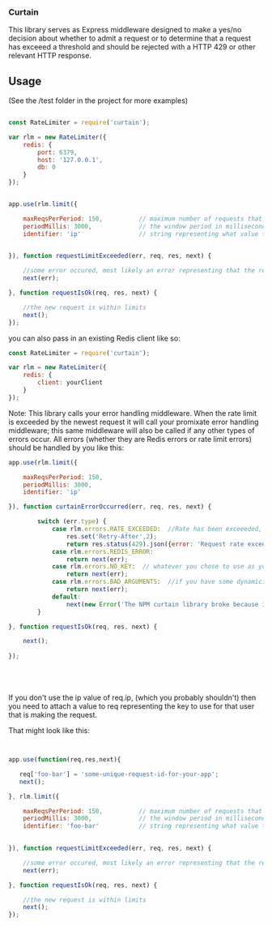 

### Curtain

This library serves as Express middleware designed to make a yes/no decision about whether to admit a request or to determine that
a request has exceeed a threshold and should be rejected with a HTTP 429 or other relevant HTTP response.

## Usage

(See the /test folder in the project for more examples)


```javascript

const RateLimiter = require('curtain');

var rlm = new RateLimiter({
    redis: {
        port: 6379,
        host: '127.0.0.1',
        db: 0
    }
});


app.use(rlm.limit({

    maxReqsPerPeriod: 150,          // maximum number of requests that are allowed to occur during a window
    periodMillis: 3000,             // the window period in milliseconds
    identifier: 'ip'                // string representing what value to read off the req object
    

}), function requestLimitExceeded(err, req, res, next) {

    //some error occured, most likely an error representing that the request rate was exceeded by the latest request
    next(err);

}, function requestIsOk(req, res, next) {

    //the new request is within limits
    next();
});

```


you can also pass in an existing Redis client like so:


```javascript
const RateLimiter = require('curtain');

var rlm = new RateLimiter({
    redis: {
        client: yourClient 
    }
});
```

Note: This library calls your error handling middleware. When the rate limit is exceeded by the newest request 
it will call your promixate error handling middleware; this same middleware will also be called if any other types of errors occur. 
All errors (whether they are Redis errors or rate limit errors) should be handled by you like this:

```javascript
app.use(rlm.limit({

    maxReqsPerPeriod: 150,
    periodMillis: 3000,
    identifier: 'ip'

}), function curtainErrorOccurred(err, req, res, next) {

        switch (err.type) {  
            case rlm.errors.RATE_EXCEEDED:  //Rate has been exceeeded, do with this as you will
                res.set('Retry-After',2);
                return res.status(429).json({error: 'Request rate exceeded limit.'});
            case rlm.errors.REDIS_ERROR:
                return next(err);
            case rlm.errors.NO_KEY:  // whatever you chose to use as your request unique identifier, there was a problem finding it on the request stream object
                return next(err);
            case rlm.errors.BAD_ARGUMENTS:  //if you have some dynamicism in your project, then it's possible that you could pass bad args at some point in runtime
                return next(err);
            default:
                next(new Error('The NPM curtain library broke because it sent an unexpected error, what a POS'))
        }

}, function requestIsOk(req, res, next) {

    next();
    
});
```
<br />
<br />
<br />
If you don't use the ip value of req.ip, (which you probably shouldn't) then you need to attach a value to req representing 
the key to use for that user that is making the request.

That might look like this:

```javascript


app.use(function(req,res,next){

   req['foo-bar'] = 'some-unique-request-id-for-your-app';
   next();

}, rlm.limit({

    maxReqsPerPeriod: 150,          // maximum number of requests that are allowed to occur during a window
    periodMillis: 3000,             // the window period in milliseconds
    identifier: 'foo-bar'           // string representing what value to read off the req object
    

}), function requestLimitExceeded(err, req, res, next) {

    //some error occured, most likely an error representing that the request rate was exceeded by the latest request
    next(err);

}, function requestIsOk(req, res, next) {

    //the new request is within limits
    next();
});

```